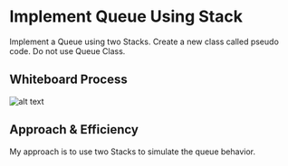 # Implement Queue Using Stack

Implement a Queue using two Stacks. Create a new class called pseudo code. Do not use Queue Class.



## Whiteboard Process

![alt text]([https://github.com/PGPere/data-structures-and-algorithms/blob/77b7c525a19ca1a262e49839babf6254d64e47b9/stack-queue-pseudo/Screen%20Shot%202022-06-20%20at%209.49.07%20PM.png])

## Approach & Efficiency

My approach is to use two Stacks to simulate the queue behavior.
